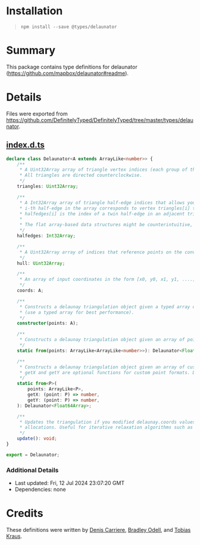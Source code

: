 # Installation
> `npm install --save @types/delaunator`

# Summary
This package contains type definitions for delaunator (https://github.com/mapbox/delaunator#readme).

# Details
Files were exported from https://github.com/DefinitelyTyped/DefinitelyTyped/tree/master/types/delaunator.
## [index.d.ts](https://github.com/DefinitelyTyped/DefinitelyTyped/tree/master/types/delaunator/index.d.ts)
````ts
declare class Delaunator<A extends ArrayLike<number>> {
    /**
     * A Uint32Array array of triangle vertex indices (each group of three numbers forms a triangle).
     * All triangles are directed counterclockwise.
     */
    triangles: Uint32Array;

    /**
     * A Int32Array array of triangle half-edge indices that allows you to traverse the triangulation.
     * i-th half-edge in the array corresponds to vertex triangles[i] the half-edge is coming from.
     * halfedges[i] is the index of a twin half-edge in an adjacent triangle (or -1 for outer half-edges on the convex hull).
     *
     * The flat array-based data structures might be counterintuitive, but they're one of the key reasons this library is fast.
     */
    halfedges: Int32Array;

    /**
     * A Uint32Array array of indices that reference points on the convex hull of the input data, counter-clockwise.
     */
    hull: Uint32Array;

    /**
     * An array of input coordinates in the form [x0, y0, x1, y1, ....], of the type provided in the constructor (or Float64Array if you used Delaunator.from).
     */
    coords: A;

    /**
     * Constructs a delaunay triangulation object given a typed array of point coordinates of the form: [x0, y0, x1, y1, ...].
     * (use a typed array for best performance).
     */
    constructor(points: A);

    /**
     * Constructs a delaunay triangulation object given an array of points ([x, y] by default).
     */
    static from(points: ArrayLike<ArrayLike<number>>): Delaunator<Float64Array>;

    /**
     * Constructs a delaunay triangulation object given an array of custom points. Duplicate points are skipped.
     * getX and getY are optional functions for custom point formats. Duplicate points are skipped.
     */
    static from<P>(
        points: ArrayLike<P>,
        getX: (point: P) => number,
        getY: (point: P) => number,
    ): Delaunator<Float64Array>;

    /**
     * Updates the triangulation if you modified delaunay.coords values in place, avoiding expensive memory
     * allocations. Useful for iterative relaxation algorithms such as Lloyd's.
     */
    update(): void;
}

export = Delaunator;

````

### Additional Details
 * Last updated: Fri, 12 Jul 2024 23:07:20 GMT
 * Dependencies: none

# Credits
These definitions were written by [Denis Carriere](https://github.com/DenisCarriere), [Bradley Odell](https://github.com/BTOdell), and [Tobias Kraus](https://github.com/tobiaskraus).
